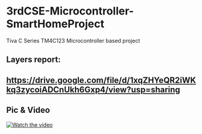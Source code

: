 # 3rdCSE-Microcontroller-SmartHomeProject
Tiva C Series TM4C123 Microcontroller based project

## Layers report: 
## https://drive.google.com/file/d/1xqZHYeQR2iWKkq3zycoiADCnUkh6Gxp4/view?usp=sharing
## Pic & Video
[![Watch the video](https://github.com/Mohned98/3rdCSE-Microcontroller-SmartHomeProject/blob/master/project%20Pic.jpg)](https://github.com/Mohned98/3rdCSE-Microcontroller-SmartHomeProject/blob/master/Video%20For%20The%20Project.mp4)
